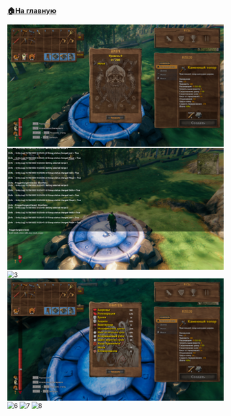 ###  [🏠На главную](https://github.com/FroggerHH/Frogger-Tribe-Classes-WIKI)

![1](images/image(1).png)
![2](images/image(2).png)
![3](images/image(3).png)
![5](images/image(5).png)
![6](images/image(6).png)
![7](images/image(7).png)
![8](images/image(8).png)
